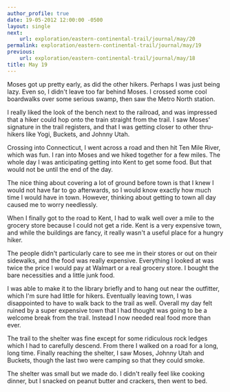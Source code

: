 ```yaml
---
author_profile: true
date: 19-05-2012 12:00:00 -0500
layout: single
next:
    url: exploration/eastern-continental-trail/journal/may/20
permalink: exploration/eastern-continental-trail/journal/may/19
previous:
    url: exploration/eastern-continental-trail/journal/may/18
title: May 19
---
```

Moses got up pretty early, as did the other hikers. Perhaps I was just being lazy. Even so, I didn't leave too far behind Moses. I crossed some cool boardwalks over some serious swamp, then saw the Metro North station.

I really liked the look of the bench next to the railroad, and was impressed that a hiker could hop onto the train straight from the trail. I saw Moses' signature in the trail registers, and that I was getting closer to other thru-hikers like Yogi, Buckets, and Johnny Utah.

Crossing into Connecticut, I went across a road and then hit Ten Mile River, which was fun. I ran into Moses and we hiked together for a few miles. The whole day I was anticipating getting into Kent to get some food. But that would not be until the end of the day.

The nice thing about covering a lot of ground before town is that I knew I would not have far to go afterwards, so I would know exactly how much time I would have in town. However, thinking about getting to town all day caused me to worry needlessly.

When I finally got to the road to Kent, I had to walk well over a mile to the grocery store because I could not get a ride. Kent is a very expensive town, and while the buildings are fancy, it really wasn't a useful place for a hungry hiker.

The people didn't particularly care to see me in their stores or out on their sidewalks, and the food was really expensive. Everything I looked at was twice the price I would pay at Walmart or a real grocery store. I bought the bare necessities and a little junk food.

I was able to make it to the library briefly and to hang out near the outfitter, which I'm sure had little for hikers. Eventually leaving town, I was disappointed to have to walk back to the trail as well. Overall my day felt ruined by a super expensive town that I had thought was going to be a welcome break from the trail. Instead I now needed real food more than ever.

The trail to the shelter was fine except for some ridiculous rock ledges which I had to carefully descend. From there I walked on a road for a long, long time. Finally reaching the shelter, I saw Moses, Johnny Utah and Buckets, though the last two were camping so that they could smoke.

The shelter was small but we made do. I didn't really feel like cooking dinner, but I snacked on peanut butter and crackers, then went to bed.